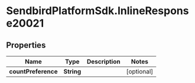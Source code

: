 # SendbirdPlatformSdk.InlineResponse20021

## Properties

Name | Type | Description | Notes
------------ | ------------- | ------------- | -------------
**countPreference** | **String** |  | [optional] 


